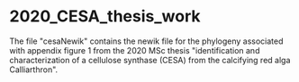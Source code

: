 # 2020_CESA_thesis_work

The file "cesaNewik" contains the newik file for the phylogeny associated with appendix figure 1 from the 2020 MSc thesis "identification and characterization of a cellulose synthase (CESA) from the calcifying red alga Calliarthron".
